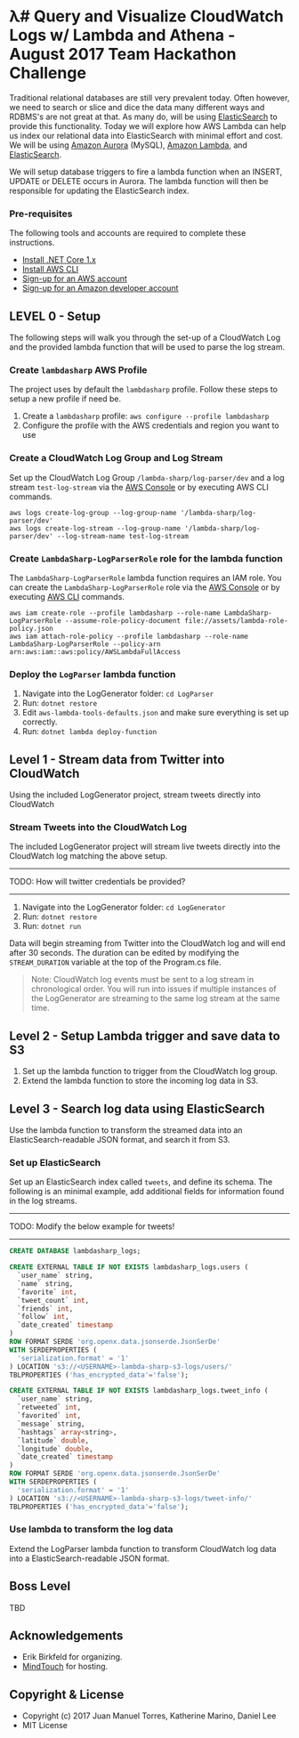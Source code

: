 # λ# Query and Visualize CloudWatch Logs w/ Lambda and Athena - August 2017 Team Hackathon Challenge
Traditional relational databases are still very prevalent today. Often however, we need to search or slice and dice the data many different ways and RDBMS's are not great at that. As many do, will be using [ElasticSearch](https://aws.amazon.com/elasticsearch-service/) to provide this functionality. Today we will explore how AWS Lambda can help us index our relational data into ElasticSearch with minimal effort and cost. We will be using [Amazon Aurora](https://aws.amazon.com/rds/aurora/) (MySQL), [Amazon Lambda](https://aws.amazon.com/lambda/), and [ElasticSearch](https://aws.amazon.com/elasticsearch-service/). 

We will setup database triggers to fire a lambda function when an INSERT, UPDATE or DELETE occurs in Aurora. The lambda function will then be responsible for updating the ElasticSearch index.

### Pre-requisites
The following tools and accounts are required to complete these instructions.

* [Install .NET Core 1.x](https://www.microsoft.com/net/core)
* [Install AWS CLI](https://aws.amazon.com/cli/)
* [Sign-up for an AWS account](https://aws.amazon.com/)
* [Sign-up for an Amazon developer account](https://developer.amazon.com/)

## LEVEL 0 - Setup
The following steps will walk you through the set-up of a CloudWatch Log and the provided lambda function that will be used to parse the log stream.

### Create `lambdasharp` AWS Profile
The project uses by default the `lambdasharp` profile. Follow these steps to setup a new profile if need be.

1. Create a `lambdasharp` profile: `aws configure --profile lambdasharp`
2. Configure the profile with the AWS credentials and region you want to use

### Create a CloudWatch Log Group and Log Stream
Set up the CloudWatch Log Group `/lambda-sharp/log-parser/dev` and a log stream `test-log-stream` via the [AWS Console](https://console.aws.amazon.com/cloudwatch) or by executing AWS CLI commands.
```shell
aws logs create-log-group --log-group-name '/lambda-sharp/log-parser/dev'
aws logs create-log-stream --log-group-name '/lambda-sharp/log-parser/dev' --log-stream-name test-log-stream
```

### Create `LambdaSharp-LogParserRole` role for the lambda function
The `LambdaSharp-LogParserRole` lambda function requires an IAM role. You can create the `LambdaSharp-LogParserRole` role via the [AWS Console](https://console.aws.amazon.com/iam/home) or by executing [AWS CLI](https://aws.amazon.com/cli/) commands.
```shell
aws iam create-role --profile lambdasharp --role-name LambdaSharp-LogParserRole --assume-role-policy-document file://assets/lambda-role-policy.json
aws iam attach-role-policy --profile lambdasharp --role-name LambdaSharp-LogParserRole --policy-arn arn:aws:iam::aws:policy/AWSLambdaFullAccess
```

### Deploy the `LogParser` lambda function
1. Navigate into the LogGenerator folder: `cd LogParser`
2. Run: `dotnet restore`
3. Edit `aws-lambda-tools-defaults.json` and make sure everything is set up correctly.
5. Run: `dotnet lambda deploy-function`

## Level 1 - Stream data from Twitter into CloudWatch
Using the included LogGenerator project, stream tweets directly into CloudWatch

### Stream Tweets into the CloudWatch Log
The included LogGenerator project will stream live tweets directly into the CloudWatch log matching the above setup.

---

TODO: How will twitter credentials be provided?

---

1. Navigate into the LogGenerator folder: `cd LogGenerator`
2. Run: `dotnet restore`
3. Run: `dotnet run`

Data will begin streaming from Twitter into the CloudWatch log and will end after 30 seconds. The duration can be edited by modifying the `STREAM_DURATION` variable at the top of the Program.cs file.
> Note: CloudWatch log events must be sent to a log stream in chronological order. You will run into issues if multiple instances of the LogGenerator are streaming to the same log stream at the same time.

## Level 2 - Setup Lambda trigger and save data to S3

1. Set up the lambda function to trigger from the CloudWatch log group.
2. Extend the lambda function to store the incoming log data in S3.

## Level 3 - Search log data using ElasticSearch
Use the lambda function to transform the streamed data into an ElasticSearch-readable JSON format, and search it from S3.

### Set up ElasticSearch
Set up an ElasticSearch index called `tweets`, and define its schema. The following is an minimal example, add additional fields for information found in the log streams.

---

TODO: Modify the below example for tweets!

---
```sql
CREATE DATABASE lambdasharp_logs;
```


```sql
CREATE EXTERNAL TABLE IF NOT EXISTS lambdasharp_logs.users (
  `user_name` string,
  `name` string,
  `favorite` int,
  `tweet_count` int,
  `friends` int,
  `follow` int,
  `date_created` timestamp
)
ROW FORMAT SERDE 'org.openx.data.jsonserde.JsonSerDe'
WITH SERDEPROPERTIES (
  'serialization.format' = '1'
) LOCATION 's3://<USERNAME>-lambda-sharp-s3-logs/users/'
TBLPROPERTIES ('has_encrypted_data'='false');
```

```sql
CREATE EXTERNAL TABLE IF NOT EXISTS lambdasharp_logs.tweet_info (
  `user_name` string,
  `retweeted` int,
  `favorited` int,
  `message` string,
  `hashtags` array<string>,
  `latitude` double,
  `longitude` double,
  `date_created` timestamp
)
ROW FORMAT SERDE 'org.openx.data.jsonserde.JsonSerDe'
WITH SERDEPROPERTIES (
  'serialization.format' = '1'
) LOCATION 's3://<USERNAME>-lambda-sharp-s3-logs/tweet-info/'
TBLPROPERTIES ('has_encrypted_data'='false');
```

### Use lambda to transform the log data
Extend the LogParser lambda function to transform CloudWatch log data into a ElasticSearch-readable JSON format.

## Boss Level
TBD

## Acknowledgements
* Erik Birkfeld for organizing.
* [MindTouch](https://mindtouch.com/) for hosting.

## Copyright & License
* Copyright (c) 2017 Juan Manuel Torres, Katherine Marino, Daniel Lee
* MIT License